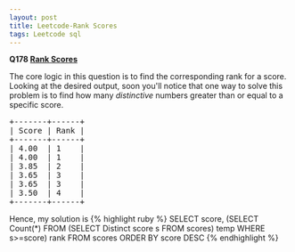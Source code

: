 ```yaml
---
layout: post
title: Leetcode-Rank Scores
tags: Leetcode sql
---
```

**Q178 [Rank Scores](https://leetcode.com/problems/rank-scores/#/description)**

The core logic in this question is to find the corresponding rank for a score.
Looking at the desired output, soon you'll notice that one way to solve this problem is to find how many *distinctive* numbers greater than or equal to a specific score.
<p>
    <pre>
+-------+------+
| Score | Rank |
+-------+------+
| 4.00  | 1    |
| 4.00  | 1    |
| 3.85  | 2    |
| 3.65  | 3    |
| 3.65  | 3    |
| 3.50  | 4    |
+-------+------+
</pre>
</p>
Hence, my solution is 
{% highlight ruby %}
SELECT score, (SELECT Count(*) FROM (SELECT Distinct score s FROM scores) temp WHERE s>=score) rank
FROM scores
ORDER BY score DESC
{% endhighlight %}
